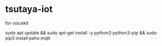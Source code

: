 # tsutaya-iot
for voicekit

sudo apt update && sudo apt-get install -y python3 python3-pip &&
sudo pip3 install paho.mqtt
